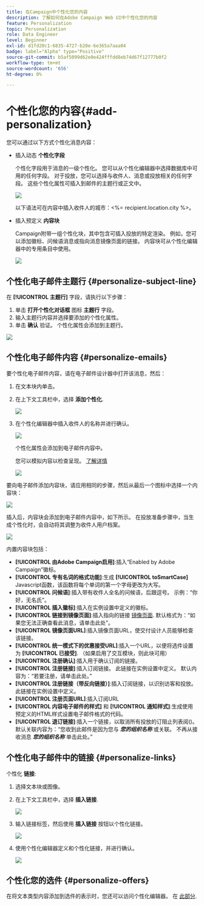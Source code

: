 ```yaml
---
title: 在Campaign中个性化您的内容
description: 了解如何在Adobe Campaign Web UI中个性化您的内容
feature: Personalization
topic: Personalization
role: Data Engineer
level: Beginner
exl-id: d1fd20c1-6835-4727-b20e-6e365a7aaa04
badge: label="Alpha" type="Positive"
source-git-commit: b5af5099d62e0e424fffdd8eb74d67f12777b0f2
workflow-type: tm+mt
source-wordcount: '656'
ht-degree: 0%

---
```



# 个性化您的内容{#add-personalization}

您可以通过以下方式个性化消息内容：

* 插入动态 **个性化字段**

   个性化字段用于消息的一级个性化。 您可以从个性化编辑器中选择数据库中可用的任何字段。 对于投放，您可以选择与收件人、消息或投放相关的任何字段。 这些个性化属性可插入到邮件的主题行或正文中。

   ![](assets/perso-subject-line.png)

   以下语法可在内容中插入收件人的城市：&lt;%= recipient.location.city %>。

* 插入预定义 **内容块**

   Campaign附带一组个性化块，其中包含可插入投放的特定渲染。 例如，您可以添加徽标、问候语消息或指向消息镜像页面的链接。 内容块可从个性化编辑器中的专用条目中使用。

   ![](assets/perso-content-blocks.png)
<!--
* Create **conditional content**

    Configure conditional content to add dynamic personalization based on the recipient’s profile for example. Text blocks and/or images are inserted when a particular condition is true.
-->

## 个性化电子邮件主题行 {#personalize-subject-line}

在 **[!UICONTROL 主题行]** 字段，请执行以下步骤：

1. 单击 **打开个性化对话框** 图标 **主题行** 字段。
1. 输入主题行内容并选择要添加的个性化属性。
1. 单击 **确认** 验证。 个性化属性会添加到主题行。

![](assets/perso-subject.png)

## 个性化电子邮件内容 {#personalize-emails}

要个性化电子邮件内容，请在电子邮件设计器中打开该消息，然后：

1. 在文本块内单击。
1. 在上下文工具栏中，选择 **添加个性化**.

   ![](assets/perso-add-to-content.png)

1. 在个性化编辑器中插入收件人的名称并进行确认。

   ![](assets/perso-add-name.png)

   个性化属性会添加到电子邮件内容中。

   您可以模拟内容以检查呈现。 [了解详情](../preview-test/preview-content.md)

   ![](assets/perso-rendering.png)

要向电子邮件添加内容块，请应用相同的步骤，然后从最后一个图标中选择一个内容块：

![](assets/perso-insert-block.png)

插入后，内容块会添加到电子邮件内容中，如下所示。 在投放准备步骤中，当生成个性化时，会自动将其调整为收件人用户档案。

![](assets/perso-content-block-in-email.png)


内置内容块包括：

* **[!UICONTROL 由Adobe Campaign启用]**:插入“Enabled by Adobe Campaign”徽标。
* **[!UICONTROL 专有名词的格式功能]**:生成 **[!UICONTROL toSmartCase]** Javascript函数，该函数将每个单词的第一个字母更改为大写。
* **[!UICONTROL 问候语]**:插入带有收件人全名的问候语，后跟逗号。 示例：“你好，无名氏”。
* **[!UICONTROL 插入徽标]**:插入在实例设置中定义的徽标。
* **[!UICONTROL 链接到镜像页面]**:插入指向的链接 [镜像页面](../content/mirror-page.md). 默认格式为：“如果您无法正确查看此消息，请单击此处”。
* **[!UICONTROL 镜像页面URL]**:插入镜像页面URL，使交付设计人员能够检查该链接。
* **[!UICONTROL 统一模式下的优惠接受URL]**:插入一个URL，以便将选件设置为 **[!UICONTROL 已接受]**. （如果启用了交互模块，则此块可用）
* **[!UICONTROL 注册确认]**:插入用于确认订阅的链接。
* **[!UICONTROL 注册链接]**:插入订阅链接。 此链接在实例设置中定义。 默认内容为：“若要注册，请单击此处。”
* **[!UICONTROL 注册链接（带反向链接）]**:插入订阅链接，以识别访客和投放。 此链接在实例设置中定义。
* **[!UICONTROL 注册页面URL]**:插入订阅URL
* **[!UICONTROL 内容电子邮件的样式]** 和 **[!UICONTROL 通知样式]**:生成使用预定义的HTML样式设置电子邮件格式的代码。
* **[!UICONTROL 退订链接]**:插入一个链接，以取消所有投放的订阻止列表阅()。 默认关联内容为：“您收到此邮件是因为您与 ***您的组织名称*** 或关联。 不再从接收消息 ***您的组织名称*** 单击此处。”



## 个性化电子邮件中的链接 {#personalize-links}

个性化 **链接**:

1. 选择文本块或图像。
1. 在上下文工具栏中，选择 **插入链接**.

   ![](assets/perso-link.png)

1. 输入链接标签，然后使用 **插入链接** 按钮以个性化链接。

   ![](assets/perso-link-insert-icon.png)

1. 使用个性化编辑器定义和个性化链接，并进行确认。

   ![](assets/perso-link-edit.png)


## 个性化您的选件 {#personalize-offers}

在将文本类型内容添加到选件的表示时，您还可以访问个性化编辑器。 在 [此部分](../content/offers.md).
